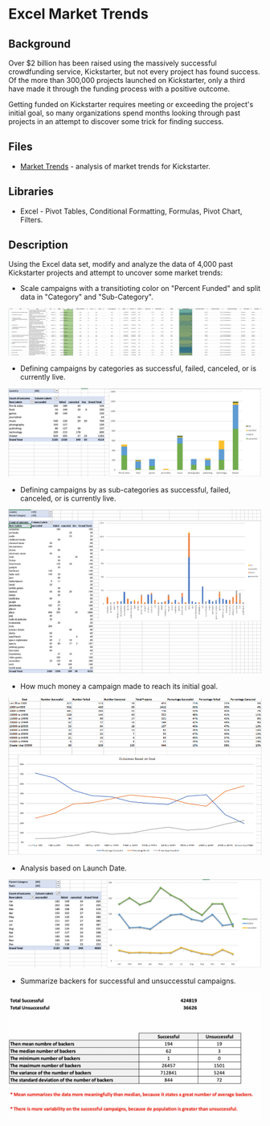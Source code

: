 # Excel Market Trends

## Background

Over $2 billion has been raised using the massively successful crowdfunding service, Kickstarter, but not every project has found success. Of the more than 300,000 projects launched on Kickstarter, only a third have made it through the funding process with a positive outcome.

Getting funded on Kickstarter requires meeting or exceeding the project's initial goal, so many organizations spend months looking through past projects in an attempt to discover some trick for finding success.

## Files
* [Market Trends](Resources/Excel_Challenge.xlsx) - analysis of market trends for Kickstarter.

## Libraries
* Excel - Pivot Tables, Conditional Formatting, Formulas, Pivot Chart, Filters. 

## Description

Using the Excel data set, modify and analyze the data of 4,000 past Kickstarter projects and attempt to uncover some market trends:


* Scale campaigns with a transitioting color on "Percent Funded" and split data in "Category" and "Sub-Category".

![Kickstarter Table](Images/FullTable.PNG)

* Defining campaigns by categories as successful, failed, canceled, or is currently live.

![Category Stats](Images/CategoryStats.PNG)
 
* Defining campaigns by as sub-categories as successful, failed, canceled, or is currently live.

![Subcategory Stats](Images/SubcategoryStats.PNG)

* How much money a campaign made to reach its initial goal.

![Goal Outcomes](Images/GoalOutcomes.PNG)

* Analysis based on Launch Date.

![Outcomes Based on Launch Date](Images/LaunchDateOutcomes.PNG)

* Summarize backers for successful and unsuccesstul campaigns.

![Images/Backers.png](Images/Backers.png)

